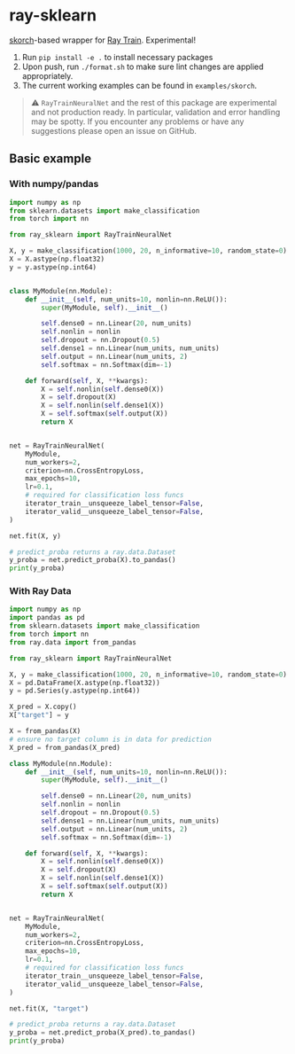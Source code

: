 # ray-sklearn

[skorch](https://github.com/skorch-dev/skorch)-based wrapper for [Ray Train](https://docs.ray.io/en/latest/train/train.html). Experimental!

1. Run `pip install -e .` to install necessary packages
2. Upon push, run `./format.sh` to make sure lint changes are applied appropriately.
3. The current working examples can be found in `examples/skorch`.

> :warning: `RayTrainNeuralNet` and the rest of this package are experimental and not production ready. In particular, validation and error handling may be spotty. If you encounter any problems or have any suggestions please open an issue on GitHub.

## Basic example

### With numpy/pandas

```python
import numpy as np
from sklearn.datasets import make_classification
from torch import nn

from ray_sklearn import RayTrainNeuralNet

X, y = make_classification(1000, 20, n_informative=10, random_state=0)
X = X.astype(np.float32)
y = y.astype(np.int64)


class MyModule(nn.Module):
    def __init__(self, num_units=10, nonlin=nn.ReLU()):
        super(MyModule, self).__init__()

        self.dense0 = nn.Linear(20, num_units)
        self.nonlin = nonlin
        self.dropout = nn.Dropout(0.5)
        self.dense1 = nn.Linear(num_units, num_units)
        self.output = nn.Linear(num_units, 2)
        self.softmax = nn.Softmax(dim=-1)

    def forward(self, X, **kwargs):
        X = self.nonlin(self.dense0(X))
        X = self.dropout(X)
        X = self.nonlin(self.dense1(X))
        X = self.softmax(self.output(X))
        return X


net = RayTrainNeuralNet(
    MyModule,
    num_workers=2,
    criterion=nn.CrossEntropyLoss,
    max_epochs=10,
    lr=0.1,
    # required for classification loss funcs
    iterator_train__unsqueeze_label_tensor=False,
    iterator_valid__unsqueeze_label_tensor=False,
)

net.fit(X, y)

# predict_proba returns a ray.data.Dataset
y_proba = net.predict_proba(X).to_pandas()
print(y_proba)
```

### With Ray Data

```python
import numpy as np
import pandas as pd
from sklearn.datasets import make_classification
from torch import nn
from ray.data import from_pandas

from ray_sklearn import RayTrainNeuralNet

X, y = make_classification(1000, 20, n_informative=10, random_state=0)
X = pd.DataFrame(X.astype(np.float32))
y = pd.Series(y.astype(np.int64))

X_pred = X.copy()
X["target"] = y

X = from_pandas(X)
# ensure no target column is in data for prediction
X_pred = from_pandas(X_pred)

class MyModule(nn.Module):
    def __init__(self, num_units=10, nonlin=nn.ReLU()):
        super(MyModule, self).__init__()

        self.dense0 = nn.Linear(20, num_units)
        self.nonlin = nonlin
        self.dropout = nn.Dropout(0.5)
        self.dense1 = nn.Linear(num_units, num_units)
        self.output = nn.Linear(num_units, 2)
        self.softmax = nn.Softmax(dim=-1)

    def forward(self, X, **kwargs):
        X = self.nonlin(self.dense0(X))
        X = self.dropout(X)
        X = self.nonlin(self.dense1(X))
        X = self.softmax(self.output(X))
        return X


net = RayTrainNeuralNet(
    MyModule,
    num_workers=2,
    criterion=nn.CrossEntropyLoss,
    max_epochs=10,
    lr=0.1,
    # required for classification loss funcs
    iterator_train__unsqueeze_label_tensor=False,
    iterator_valid__unsqueeze_label_tensor=False,
)

net.fit(X, "target")

# predict_proba returns a ray.data.Dataset
y_proba = net.predict_proba(X_pred).to_pandas()
print(y_proba)
```